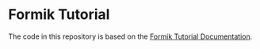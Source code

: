 # Formik Tutorial

The code in this repository is based on the
[Formik Tutorial Documentation](https://formik.org/docs/tutorial).

